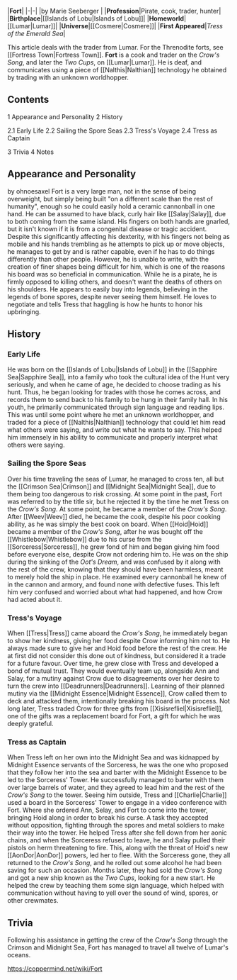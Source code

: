 |**Fort**|
|-|-|
|by  Marie Seeberger |
|**Profession**|Pirate, cook, trader, hunter|
|**Birthplace**|[[Islands of Lobu\|Islands of Lobu]]|
|**Homeworld**|[[Lumar\|Lumar]]|
|**Universe**|[[Cosmere\|Cosmere]]|
|**First Appeared**|*Tress of the Emerald Sea*|

This article deals with the trader from Lumar. For the Threnodite forts, see [[Fortress Town\|Fortress Town]].
**Fort** is a cook and trader on the *Crow's Song*, and later the *Two Cups*, on [[Lumar\|Lumar]]. He is deaf, and communicates using a piece of [[Nalthis\|Nalthian]] technology he obtained by trading with an unknown worldhopper.

## Contents

1 Appearance and Personality
2 History

2.1 Early Life
2.2 Sailing the Spore Seas
2.3 Tress's Voyage
2.4 Tress as Captain


3 Trivia
4 Notes


## Appearance and Personality
 by  ohnoesaxel Fort is a very large man, not in the sense of being overweight, but simply being built "on a different scale than the rest of humanity", enough so he could easily hold a ceramic cannonball in one hand. He can be assumed to have black, curly hair like [[Salay\|Salay]], due to both coming from the same island.
His fingers on both hands are gnarled, but it isn't known if it is from a congenital disease or tragic accident. Despite this significantly affecting his dexterity, with his fingers not being as mobile and his hands trembling as he attempts to pick up or move objects, he manages to get by and is rather capable, even if he has to do things differently than other people. However, he is unable to write, with the creation of finer shapes being difficult for him, which is one of the reasons his board was so beneficial in communication.
While he is a pirate, he is firmly opposed to killing others, and doesn't want the deaths of others on his shoulders.
He appears to easily buy into legends, believing in the legends of bone spores, despite never seeing them himself.
He loves to negotiate and tells Tress that haggling is how he hunts to honor his upbringing.

## History
### Early Life
He was born on the [[Islands of Lobu\|Islands of Lobu]] in the [[Sapphire Sea\|Sapphire Sea]], into a family who took the cultural idea of the Hunt very seriously, and when he came of age, he decided to choose trading as his hunt. Thus, he began looking for trades with those he comes across, and records them to send back to his family to be hung in their family hall.
In his youth, he primarily communicated through sign language and reading lips. This was until some point where he met an unknown worldhopper, and traded for a piece of [[Nalthis\|Nalthian]] technology that could let him read what others were saying, and write out what he wants to say. This helped him immensely in his ability to communicate and properly interpret what others were saying.

### Sailing the Spore Seas
Over his time traveling the seas of Lumar, he managed to cross ten, all but the [[Crimson Sea\|Crimson]] and [[Midnight Sea\|Midnight Sea]], due to them being too dangerous to risk crossing. At some point in the past, Fort was referred to by the title sir, but he rejected it by the time he met Tress on the *Crow's Song*. At some point, he became a member of the *Crow's Song*. After [[Weev\|Weev]] died, he became the cook, despite his poor cooking ability, as he was simply the best cook on board.
When [[Hoid\|Hoid]] became a member of the *Crow's Song*, after he was bought off the [[Whistlebow\|Whistlebow]] due to his curse from the [[Sorceress\|Sorceress]], he grew fond of him and began giving him food before everyone else, despite Crow not ordering him to.
He was on the ship during the sinking of the *Oot's Dream*, and was confused by it along with the rest of the crew, knowing that they should have been harmless, meant to merely hold the ship in place. He examined every cannonball he knew of in the cannon and armory, and found none with defective fuses. This left him very confused and worried about what had happened, and how Crow had acted about it.

### Tress's Voyage
When [[Tress\|Tress]] came aboard the *Crow's Song*, he immediately began to show her kindness, giving her food despite Crow informing him not to. He always made sure to give her and Hoid food before the rest of the crew. He at first did not consider this done out of kindness, but considered it a trade for a future favour. Over time, he grew close with Tress and developed a bond of mutual trust. They would eventually team up, alongside Ann and Salay, for a mutiny against Crow due to disagreements over her desire to turn the crew into [[Deadrunners\|Deadrunners]]. Learning of their planned mutiny via the [[Midnight Essence\|Midnight Essence]], Crow called them to deck and attacked them, intentionally breaking his board in the process. Not long later, Tress traded Crow for three gifts from [[Xisisrefliel\|Xisisrefliel]], one of the gifts was a replacement board for Fort, a gift for which he was deeply grateful.

### Tress as Captain
When Tress left on her own into the Midnight Sea and was kidnapped by Midnight Essence servants of the Sorceress, he was the one who proposed that they follow her into the sea and barter with the Midnight Essence to be led to the Sorceress' Tower. He successfully managed to barter with them over large barrels of water, and they agreed to lead him and the rest of the *Crow's Song* to the tower. Seeing him outside, Tress and [[Charlie\|Charlie]] used a board in the Sorceress' Tower to engage in a video conference with Fort. Where she ordered Ann, Selay, and Fort to come into the tower, bringing Hoid along in order to break his curse. A task they accepted without opposition, fighting through the spores and metal soldiers to make their way into the tower.
He helped Tress after she fell down from her aonic chains, and when the Sorceress refused to leave, he and Salay pulled their pistols on herm threatening to fire. This, along with the threat of Hoid's new [[AonDor\|AonDor]] powers, led her to flee. With the Sorceress gone, they all returned to the *Crow's Song*, and he rolled out some alcohol he had been saving for such an occasion.
Months later, they had sold the *Crow's Song* and got a new ship known as the *Two Cups*, looking for a new start. He helped the crew by teaching them some sign language, which helped with communication without having to yell over the sound of wind, spores, or other crewmates.

## Trivia
Following his assistance in getting the crew of the *Crow's Song* through the Crimson and Midnight Sea, Fort has managed to travel all twelve of Lumar's oceans.


https://coppermind.net/wiki/Fort